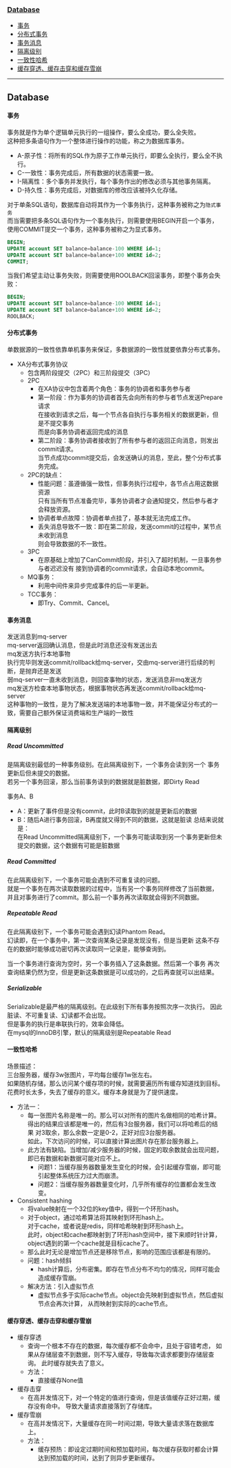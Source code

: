 ### [Database](#Database)
* [事务](#事务)
* [分布式事务](#分布式事务)
* [事务消息](#事务消息)
* [隔离级别](#隔离级别)
* [一致性哈希](#一致性哈希)
* [缓存穿透、缓存击穿和缓存雪崩](#缓存穿透、缓存击穿和缓存雪崩)

----------

## Database

#### 事务
事务就是作为单个逻辑单元执行的一组操作，要么全成功，要么全失败。<br>
这种把多条语句作为一个整体进行操作的功能，称之为数据库事务。
* A-原子性：将所有的SQL作为原子工作单元执行，即要么全执行，要么全不执行。
* C-一致性：事务完成后，所有数据的状态需要一致。
* I-隔离性：多个事务并发执行，每个事务作出的修改必须与其他事务隔离。
* D-持久性：事务完成后，对数据库的修改应该被持久化存储。

对于单条SQL语句，数据库自动将其作为一个事务执行，这种事务被称之为```隐式事务```<br>
而当需要把多条SQL语句作为一个事务执行，则需要使用BEGIN开启一个事务，
使用COMMIT提交一个事务，这种事务被称之为显式事务。
```SQL
BEGIN;
UPDATE account SET balance=balance-100 WHERE id=1;
UPDATE account SET balance=balance+100 WHERE id=2;
COMMIT;
```
当我们希望主动让事务失败，则需要使用ROOLBACK回滚事务，即整个事务会失败：
```SQL
BEGIN;
UPDATE account SET balance=balance-100 WHERE id=1;
UPDATE account SET balance=balance+100 WHERE id=2;
ROOLBACK;
```

#### 分布式事务
单数据源的一致性依靠单机事务来保证，多数据源的一致性就要依靠分布式事务。<br>
* XA分布式事务协议
    * 包含两阶段提交（2PC）和三阶段提交（3PC）
    * 2PC
        * 在XA协议中包含着两个角色：事务的协调者和事务参与者
        * 第一阶段：作为事务的协调者首先会向所有的参与者节点发送Prepare请求<br>
        在接收到请求之后，每一个节点各自执行与事务相关的数据更新，但是不提交事务<br>
        而是向事务协调者返回完成的消息
        * 第二阶段：事务协调者接收到了所有参与者的返回正向消息，则发出commit请求。<br>
        当节点成功commit提交后，会发送确认的消息，至此，整个分布式事务完成。
    * 2PC的缺点：
        * 性能问题：虽遵循强一致性，但事务执行过程中，各节点占用这数据资源<br>
        只有当所有节点准备完毕，事务协调者才会通知提交，然后参与者才会释放资源。
        * 协调者单点故障：协调者单点挂了，基本就无法完成工作。
        * 丢失消息导致不一致：即在第二阶段，发送commit的过程中，某节点未收到消息<br>
        则会导致数据的不一致性。
    * 3PC
        * 在原基础上增加了CanCommit阶段，并引入了超时机制，一旦事务参与者迟迟没有
        接到协调者的commit请求，会自动本地commit。
    * MQ事务：
        * 利用中间件来异步完成事件的后一半更新。
    * TCC事务：
        * 即Try、Commit、Cancel。

#### 事务消息
发送消息到mq-server<br>
mq-server返回确认消息，但是此时消息还没有发送出去<br>
mq发送方执行本地事物<br>
执行完毕则发送commit/rollback给mq-server，交由mq-server进行后续的判断，是抛弃还是发送<br>
弱mq-server一直未收到消息，则回查事物的状态，发送消息非mq发送方<br>
mq发送方检查本地事物状态，根据事物状态再发送commit/rollback给mq-server<br>
这种事物的一致性，是为了解决发送端的本地事物一致，并不能保证分布式的一致，需要自己额外保证消费端和生产端的一致性

#### 隔离级别
##### Read Uncommitted
是隔离级别最低的一种事务级别。在此隔离级别下，一个事务会读到另一个
事务更新后但未提交的数据。<br>
若另一个事务回滚，那么当前事务读到的数据就是脏数据，即Dirty Read<br>

事务A、B
* A：更新了事件但是没有commit，此时B读取到的就是更新后的数据
* B：随后A进行事务回滚，B再度就又得到不同的数据，这就是脏读
总结来说就是：<br>
在Read Uncommitted隔离级别下，一个事务可能读取到另一个事务更新但未提交的数据，这个数据有可能是脏数据

##### Read Committed
在此隔离级别下，一个事务可能会遇到不可重复读的问题。<br>
就是一个事务在两次读取数据的过程中，当有另一个事务同样修改了当前数据，
并且对事务进行了commit。那么前一个事务再次读取就会得到不同数据。

##### Repeatable Read
在此隔离级别下，一个事务可能会遇到幻读Phantom Read。<br>
幻读即，在一个事务中，第一次查询某条记录是发现没有，但是当更新
这条不存在的数据时能够成功密切再次读取同一记录是，能够查询到。<br>

当一个事务进行查询为空时，另一个事务插入了这条数据。然后第一个事务
再次查询结果仍然为空，但是更新这条数据是可以成功的，之后再查就可以出结果。

##### Serializable
Serializable是最严格的隔离级别。在此级别下所有事务按照次序一次执行。
因此脏读、不可重复读、幻读都不会出现。<br>
但是事务的执行是串联执行的，效率会降低。<br>
在mysql的InnoDB引擎，默认的隔离级别是Repeatable Read


#### 一致性哈希
场景描述：<br>
三台服务器，缓存3w张图片，平均每台缓存1w张左右。<br>
如果随机存储，那么访问某个缓存项的时候，就需要遍历所有缓存知道找到目标。
花费时长太多，失去了缓存的意义。缓存本身就是为了提供速度。<br>

* 方法一：
    * 每一张图片名称是唯一的。那么可以对所有的图片名做相同的哈希计算。
    得出的结果应该都是唯一的，然后有3台服务器，我们可以将哈希后的结果
    对3取余，那么余数一定是0-2，正好对应3台服务器。<br>
    如此，下次访问的时候，可以直接计算出图片存在那台服务器上。
    * 此方法有缺陷。当增加/减少服务器的时候，固定的取余数就会出现问题，
    即已有数据和新数据可能对应不上。
        * 问题1：当缓存服务器数量发生变化的时候，会引起缓存雪崩，即可能
        引起整体系统压力过大而崩溃。
        * 问题2：当缓存服务器数量变化时，几乎所有缓存的位置都会发生改变。
* Consistent hashing
    * 将value映射在一个32位的key值中，得到一个环形hash。
    * 对于object，通过哈希算法将其映射到环形hash上。<br>
    对于cache，或者说是redis，同样哈希映射到环形hash上。<br>
    此时，object和cache都映射到了环形hash空间中，接下来顺时针计算，
    object遇到的第一个cache就是目标cache了。
    * 那么此时无论是增加节点还是移除节点，影响的范围应该都是有限的。
    * 问题：hash倾斜
        * hash计算后，分布密集。即存在节点分布不均匀的情况，同样可能会造成缓存雪崩。
    * 解决方法：引入虚拟节点
        * 虚拟节点多于实际cache节点。object会先映射到虚拟节点，然后虚拟节点会再次计算，
        从而映射到实际的cache节点。


#### 缓存穿透、缓存击穿和缓存雪崩
* 缓存穿透
    * 查询一个根本不存在的数据，每次缓存都不会命中，且处于容错考虑，
    如果从存储层查不到数据，则不写入缓存，导致每次请求都要到存储层查询。
    此时缓存就失去了意义。
    * 方法：
        * 直接缓存None值
* 缓存击穿
    * 在高并发情况下，对一个特定的值进行查询，但是该值缓存正好过期，缓存没有命中。
    导致大量请求直接落到了存储库。
* 缓存雪崩
    * 在高并发情况下，大量缓存在同一时间过期，导致大量请求落在数据库上。
    * 方法：
        * 缓存预热：即设定过期时间和预加载时间，每次缓存获取时都会计算
        达到预加载的时间，达到了则异步更新缓存。